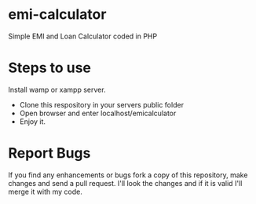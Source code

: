 emi-calculator
==============

Simple EMI and Loan Calculator coded in PHP

Steps to use
============

Install wamp or xampp server.

* Clone this respository in your servers public folder
* Open browser and enter localhost/emicalculator
* Enjoy it.

Report Bugs
===========
If you find any enhancements or bugs fork a copy of this repository,  make changes and send a pull request.  I'll look the changes and if it is valid I'll merge it with my code.
